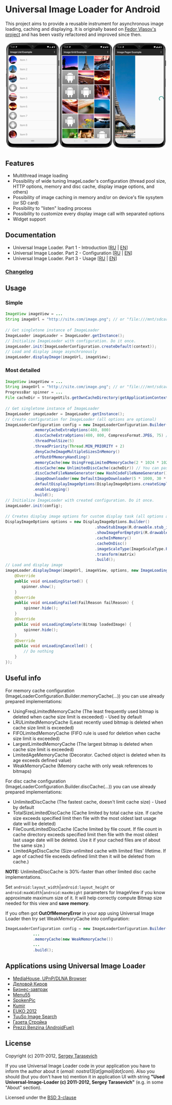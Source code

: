 ﻿# Universal Image Loader for Android

This project aims to provide a reusable instrument for asynchronous image loading, caching and displaying. It is originally based on [Fedor Vlasov's project](https://github.com/thest1/LazyList) and has been vastly refactored and improved since then.

![Screenshot](https://github.com/nostra13/Android-Universal-Image-Loader/raw/master/UniversalImageLoader.png)

## Features
 * Multithread image loading
 * Possibility of wide tuning ImageLoader's configuration (thread pool size, HTTP options, memory and disc cache, display image options, and others)
 * Possibility of image caching in memory and/or on device's file sysytem (or SD card)
 * Possibility to "listen" loading process
 * Possibility to customize every display image call with separated options
 * Widget support

## Documentation
 * Universal Image Loader. Part 1 - Introduction [[RU](http://nostra13android.blogspot.com/2012/03/4-universal-image-loader-part-1.html) | [EN](http://www.intexsoft.com/blog/item/68-universal-image-loader-part-1.html)]
 * Universal Image Loader. Part 2 - Configuration [[RU](http://nostra13android.blogspot.com/2012/03/5-universal-image-loader-part-2.html) | [EN](http://www.intexsoft.com/blog/item/72-universal-image-loader-part-2.html)]
 * Universal Image Loader. Part 3 - Usage [[RU](http://nostra13android.blogspot.com/2012/03/6-universal-image-loader-part-3-usage.html) | [EN](http://www.intexsoft.com/blog/item/74-universal-image-loader-part-3.html)]

### [Changelog](https://github.com/nostra13/Android-Universal-Image-Loader/commits/master)
 
## Usage

### Simple

``` java
ImageView imageView = ...
String imageUrl = "http://site.com/image.png"; // or "file:///mnt/sdcard/images/image.jpg"

// Get singletone instance of ImageLoader
ImageLoader imageLoader = ImageLoader.getInstance();
// Initialize ImageLoader with configuration. Do it once.
imageLoader.init(ImageLoaderConfiguration.createDefault(context));
// Load and display image asynchronously
imageLoader.displayImage(imageUrl, imageView);
```

### Most detailed
``` java
ImageView imageView = ...
String imageUrl = "http://site.com/image.png"; // or "file:///mnt/sdcard/images/image.jpg"
ProgressBar spinner = ...
File cacheDir = StorageUtils.getOwnCacheDirectory(getApplicationContext(), "UniversalImageLoader/Cache");

// Get singletone instance of ImageLoader
ImageLoader imageLoader = ImageLoader.getInstance();
// Create configuration for ImageLoader (all options are optional)
ImageLoaderConfiguration config = new ImageLoaderConfiguration.Builder(getApplicationContext())
			.memoryCacheExtraOptions(480, 800)
			.discCacheExtraOptions(480, 800, CompressFormat.JPEG, 75) // Can slow ImageLoader, use it carefully (Better don't use it)
			.threadPoolSize(5)
			.threadPriority(Thread.MIN_PRIORITY + 2)
			.denyCacheImageMultipleSizesInMemory()
			.offOutOfMemoryHandling()
			.memoryCache(new UsingFreqLimitedMemoryCache(2 * 1024 * 1024)) // You can pass your own memory cache implementation
			.discCache(new UnlimitedDiscCache(cacheDir)) // You can pass your own disc cache implementation
			.discCacheFileNameGenerator(new HashCodeFileNameGenerator())
			.imageDownloader(new DefaultImageDownloader(5 * 1000, 30 * 1000)) // connectTimeout (5 s), readTimeout (30 s)
			.defaultDisplayImageOptions(DisplayImageOptions.createSimple())
			.enableLogging()
			.build();
// Initialize ImageLoader with created configuration. Do it once.
imageLoader.init(config);

// Creates display image options for custom display task (all options are optional)
DisplayImageOptions options = new DisplayImageOptions.Builder()
                                       .showStubImage(R.drawable.stub_image)
									   .showImageForEmptyUri(R.drawable.image_for_empty_url)
                                       .cacheInMemory()
                                       .cacheOnDisc()
									   .imageScaleType(ImageScaleType.POWER_OF_2)
									   .transform(matrix)
                                       .build();
// Load and display image
imageLoader.displayImage(imageUrl, imageView, options, new ImageLoadingListener() {
    @Override
    public void onLoadingStarted() {
       spinner.show();
    }
	@Override
	public void onLoadingFailed(FailReason failReason) {
		spinner.hide();
	}
    @Override
    public void onLoadingComplete(Bitmap loadedImage) {
        spinner.hide();
    }
	@Override
    public void onLoadingCancelled() {
        // Do nothing
    }
});
```

## Useful info
For memory cache configuration (ImageLoaderConfiguration.Builder.memoryCache(...)) you can use already prepared implementations:

 * UsingFreqLimitedMemoryCache (The least frequently used bitmap is deleted when cache size limit is exceeded) - Used by default
 * LRULimitedMemoryCache (Least recently used bitmap is deleted when cache size limit is exceeded)
 * FIFOLimitedMemoryCache (FIFO rule is used for deletion when cache size limit is exceeded)
 * LargestLimitedMemoryCache (The largest bitmap is deleted when cache size limit is exceeded)
 * LimitedAgeMemoryCache (Decorator. Cached object is deleted when its age exceeds defined value)
 * WeakMemoryCache (Memory cache with only weak references to bitmaps)

For disc cache configuration (ImageLoaderConfiguration.Builder.discCache(...)) you can use already prepared implementations:

 * UnlimitedDiscCache (The fastest cache, doesn't limit cache size) - Used by default
 * TotalSizeLimitedDiscCache (Cache limited by total cache size. If cache size exceeds specified limit then file with the most oldest last usage date will be deleted)
 * FileCountLimitedDiscCache (Cache limited by file count. If file count in cache directory exceeds specified limit then file with the most oldest last usage date will be deleted. Use it if your cached files are of about the same size.)
 * LimitedAgeDiscCache (Size-unlimited cache with limited files' lifetime. If age of cached file exceeds defined limit then it will be deleted from cache.)
 
 **NOTE:** UnlimitedDiscCache is 30%-faster than other limited disc cache implementations.
 
Set ```android:layout_width```|```android:layout_height``` or ```android:maxWidth```|```android:maxHeight``` parameters for ImageView if you know approximate maximum size of it. It will help correctly compute Bitmap size needed for this view and **save memory**.

If you often got **OutOfMemoryError** in your app using Universal Image Loader then try set WeakMemoryCache into configuration:
``` java
ImageLoaderConfiguration config = new ImageLoaderConfiguration.Builder(getApplicationContext())
			...
			.memoryCache(new WeakMemoryCache())
			...
			.build();
```


## Applications using Universal Image Loader
* [MediaHouse, UPnP/DLNA Browser](https://play.google.com/store/apps/details?id=com.dbapp.android.mediahouse)
* [Деловой Киров](https://play.google.com/store/apps/details?id=ru.normakirov.dknorma)
* [Бизнес-завтрак](https://play.google.com/store/apps/details?id=ru.normakirov.businesslunch)
* [Menu55](http://www.free-lance.ru/users/max475imus/viewproj.php?prjid=3152141)
* [SpokenPic](http://spokenpic.com)
* [Kumir](https://play.google.com/store/apps/details?id=ru.premiakumir.android)
* [EUKO 2012](https://play.google.com/store/apps/details?id=de.netlands.emsapp)
* [TuuSo Image Search](https://play.google.com/store/apps/details?id=com.tuuso)
* [Газета Стройка](https://play.google.com/store/apps/details?id=ru.normakirov.stroyka)
* [Prezzi Benzina (AndroidFuel)](https://play.google.com/store/apps/details?id=org.vernazza.androidfuel)

## License
Copyright (c) 2011-2012, [Sergey Tarasevich](http://nostra13android.blogspot.com)

If you use Universal Image Loader code in your application you have to inform the author about it (*email: nostra13[at]gmail[dot]com*). Also you should (but you don't have to) mention it in application UI with string **"Used Universal-Image-Loader (c) 2011-2012, Sergey Tarasevich"** (e.g. in some "About" section).

Licensed under the [BSD 3-clause](http://www.opensource.org/licenses/BSD-3-Clause)